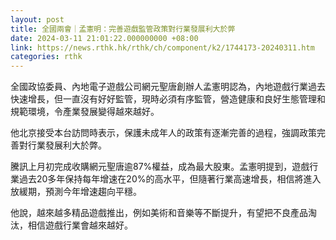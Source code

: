 ```yaml
---
layout: post
title: 全國兩會｜孟憲明：完善遊戲監管政策對行業發展利大於弊
date: 2024-03-11 21:01:22.000000000 +08:00
link: https://news.rthk.hk/rthk/ch/component/k2/1744173-20240311.htm
categories: rthk
---
```


全國政協委員、內地電子遊戲公司網元聖唐創辦人孟憲明認為，內地遊戲行業過去快速增長，但一直沒有好好監管，現時必須有序監管，營造健康和良好生態管理和規範環境，令產業發展變得越來越好。

他北京接受本台訪問時表示，保護未成年人的政策有逐漸完善的過程，強調政策完善對行業發展利大於弊。

騰訊上月初完成收購網元聖唐逾87%權益，成為最大股東。孟憲明提到，遊戲行業過去20多年保持每年增速在20%的高水平，但隨著行業高速增長，相信將進入放緩期，預測今年增速趨向平穩。

他說，越來越多精品遊戲推出，例如美術和音樂等不斷提升，有望把不良產品淘汰，相信遊戲行業會越來越好。
